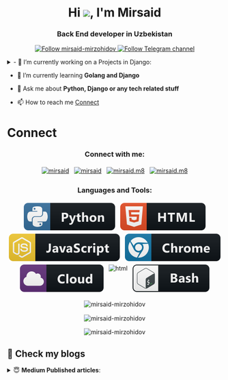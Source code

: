 <h1 align="center">Hi <img src="https://media.giphy.com/media/hvRJCLFzcasrR4ia7z/giphy.gif" width="25px">, I'm Mirsaid</h1>
<h3 align="center">Back End developer in Uzbekistan</h3>

<p align="center"><a href="https://github.com/mirsaid-mirzohidov">
    <img alt="Follow mirsaid-mirzohidov" src="https://img.shields.io/static/v1?label=Follow&message=mirsaid-mirzohidov&style=for-the-badge&color=4A90E2&labelColor=222222" />

<a href="https://t.me/theblog_uz">
    <img alt="Follow Telegram channel" src="https://img.shields.io/static/v1?label=Follow&message=Telegram-Channel&style=for-the-badge&color=4A90E2&labelColor=222222" />

  </a></p>


<details> 
 <summary> - 🔭 I’m currently working on a Projects in Django: </summary>
<br>
	
[![ReadMe Card](https://github-readme-stats.vercel.app/api/pin/?username=DigitalEdu-uz&repo=DigitalEdu)](https://github.com/DigitalEdu-uz/DigitalEdu)

[![ReadMe Card](https://github-readme-stats.vercel.app/api/pin/?username=mirsaid-mirzohidov&repo=mirsaid.uz)](https://github.com/mirsaid-mirzohidov/mirsaid.uz)

</details>


- 🌱 I’m currently learning **Golang and Django**

- 💬 Ask me about **Python, Django or any tech related stuff**

- 📫 How to reach me [Connect](#connect)

# Connect

<h3 align="center">Connect with me:</h3>
<p align="center">
<a href="https://t.me/Mirzakhidov_m" target="blank"><img align="center" src="https://github.com/MikeCodesDotNET/ColoredBadges/blob/master/png/social/telegram.png" alt="mirsaid" style="vertical-align:top; margin:4px" /></a>
<a href="" target="blank"><img align="center" src="https://github.com/MikeCodesDotNET/ColoredBadges/blob/master/png/social/linkedin.png" alt="mirsaid" style="vertical-align:top; margin:4px"/></a>
<a href="https://instagram.com/mirsaid.m8" target="blank"><img align="center" src="https://github.com/MikeCodesDotNET/ColoredBadges/blob/master/png/social/instagram.png" alt="mirsaid.m8" style="vertical-align:top; margin:4px"/></a>
	<a href="https://instagram.com/mirsaid.m8" target="blank"><img align="center" src="https://github.com/MikeCodesDotNET/ColoredBadges/blob/master/png/streaming/youtube.png" alt="mirsaid.m8" style="vertical-align:top; margin:4px"/></a>
</p>

<h3 align="center">Languages and Tools:</h3>
	<p align="center">
  <!-- For more icons please follow  https://github.com/MikeCodesDotNET/ColoredBadges -->
  <img src="https://raw.githubusercontent.com/8bithemant/8bithemant/master/svg/dev/languages/python.svg" alt="python" style="vertical-align:top; margin:4px">
  <img src="https://raw.githubusercontent.com/8bithemant/8bithemant/master/svg/dev/languages/html.svg" alt="html" style="vertical-align:top; margin:4px">
  <img src="https://raw.githubusercontent.com/8bithemant/8bithemant/master/svg/dev/languages/js.svg" alt="js" style="vertical-align:top; margin:4px">
  <img src="https://raw.githubusercontent.com/8bithemant/8bithemant/master/svg/dev/misc/chrome.svg" alt="chrome" style="vertical-align:top; margin:4px">
  <img src="https://raw.githubusercontent.com/8bithemant/8bithemant/master/svg/dev/misc/cloud.svg" alt="cloud" style="vertical-align:top; margin:4px">
  <img src="https://github.com/MikeCodesDotNET/ColoredBadges/blob/master/png/dev/languages/go.png" alt="html" style="vertical-align:top; margin:4px">
  <img src="https://raw.githubusercontent.com/8bithemant/8bithemant/master/svg/dev/tools/bash.svg" alt="bash" style="vertical-align:top; margin:4px">
</p>

<p align="center"><img align="center" src="https://github-readme-stats.vercel.app/api/top-langs?username=mirsaid-mirzohidov&show_icons=true&locale=en&layout=compact" alt="mirsaid-mirzohidov" /></p>

<p align="center"><img align="center" src="https://github-readme-stats.vercel.app/api?username=mirsaid-mirzohidov&show_icons=true&theme=dark" alt="mirsaid-mirzohidov" /></p>

<p align="center"><img align="center" src="https://github-readme-streak-stats.herokuapp.com/?user=mirsaid-mirzohidov&" alt="mirsaid-mirzohidov" /></p>



## 📑 Check my blogs 

<details> 
 <summary> 😇 <b>Medium Published articles</b>: </summary>
<br>
    <a target="_blank" href="https://github-readme-medium-recent-article.vercel.app/medium/@pr2tik1/0"><img src="https://github-readme-medium-recent-article.vercel.app/medium/@pr2tik1/0" alt="Recent Article 0"></a>
    <a target="_blank" href="https://github-readme-medium-recent-article.vercel.app/medium/@pr2tik1/1"><img src="https://github-readme-medium-recent-article.vercel.app/medium/@pr2tik1/1" alt="Recent Article 1"></a>
    <a target="_blank" href="https://github-readme-medium-recent-article.vercel.app/medium/@pr2tik1/2"><img src="https://github-readme-medium-recent-article.vercel.app/medium/@pr2tik1/2" alt="Recent Article 2"></a>

</details>
